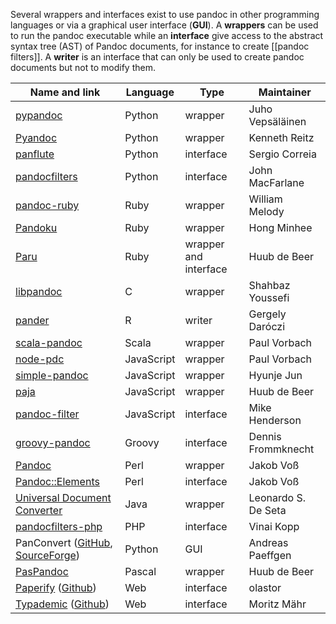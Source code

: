 Several wrappers and interfaces exist to use pandoc in other programming languages or via a graphical user interface (**GUI**). A **wrappers** can be used to run the pandoc executable while an **interface** give access to the abstract syntax tree (AST) of Pandoc documents, for instance to create [[pandoc filters]]. A **writer** is an interface that can only be used to create pandoc documents but not to modify them.

| Name and link | Language | Type | Maintainer
| ------------- | ------------- | --- | ----- |
| [pypandoc](https://github.com/bebraw/pypandoc) | Python | wrapper | Juho Vepsäläinen |
| [Pyandoc](https://github.com/kennethreitz/pyandoc) | Python | wrapper | Kenneth Reitz |
| [panflute](https://github.com/sergiocorreia/panflute) | Python | interface | Sergio Correia |
| [pandocfilters](https://github.com/jgm/pandocfilters) | Python | interface | John MacFarlane |
| [pandoc-ruby](https://github.com/alphabetum/pandoc-ruby) | Ruby | wrapper | William Melody |
| [Pandoku](https://github.com/lunant/pandoku) | Ruby | wrapper | Hong Minhee |
| [Paru](https://heerdebeer.org/Software/markdown/paru/) | Ruby | wrapper and interface | Huub de Beer |
| [libpandoc](http://github.com/ShabbyX/libpandoc/tree/master) | C | wrapper |  Shahbaz Youssefi |
| [pander](https://github.com/Rapporter/pander) | R | writer | Gergely Daróczi |
| [scala-pandoc](https://github.com/pvorb/scala-pandoc) | Scala | wrapper | Paul Vorbach |
| [node-pdc](https://github.com/pvorb/node-pdc) | JavaScript | wrapper | Paul Vorbach |
| [simple-pandoc](https://www.npmjs.com/package/simple-pandoc) | JavaScript | wrapper | Hyunje Jun |
| [paja](https://www.npmjs.com/package/paja) | JavaScript | wrapper | Huub de Beer |
| [pandoc-filter](https://www.npmjs.com/package/pandoc-filter) | JavaScript | interface | Mike Henderson |
| [groovy-pandoc](https://github.com/dfrommi/groovy-pandoc) | Groovy | interface | Dennis Frommknecht |
| [Pandoc](https://metacpan.org/pod/Pandoc) | Perl | wrapper | Jakob Voß |
| [Pandoc::Elements](https://metacpan.org/pod/Pandoc::Elements) | Perl | interface | Jakob Voß |
| [Universal Document Converter](https://bitbucket.org/leito/universal-document-converter) | Java | wrapper | Leonardo S. De Seta |
| [pandocfilters-php](https://github.com/vinai/pandocfilters-php) | PHP | interface | Vinai Kopp |
| PanConvert ([GitHub](https://github.com/apaeffgen/PanConvert), [SourceForge](http://panconvert.sourceforge.net)) | Python  | GUI | Andreas Paeffgen |
| [PasPandoc](https://github.com/htdebeer/PasPandoc) | Pascal | wrapper | Huub de Beer |
| [Paperify](https://www.paperify.org) ([Github](https://github.com/olastor/paperify)) | Web | interface | olastor |
| [Typademic](https://typademic.ch) ([Github](https://github.com/maehr/typademic)) | Web | interface | Moritz Mähr |


